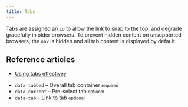```yaml
---
title: Tabs
---
```

<div class="jumpnav"></div>
Tabs are assigned an <code>id</code> to allow the link to snap to the top, and degrade gracefully in older browsers. To prevent hidden content on unsupported browsers, the <code>nav</code> is hidden and all tab content is displayed by default.

## Reference articles

* [Using tabs effectivey](/articles/using-tabs-effectively)

<ul class="nobullet">
  <li><code>data-tabbed</code> &ndash; Overall tab container <small>required</small></li>
  <li><code>data-current</code> &ndash; Pre-select tab <small class="opt">optional</small></li>
  <li><code>data-tab</code> &ndash; Link to tab <small>optional</small></li>
</ul>